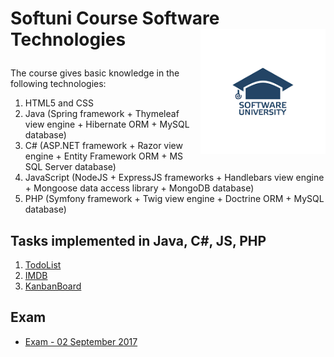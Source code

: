 # <p align="left">Softuni Course Software Technologies<a href="https://softuni.bg/trainings/1390/software-technologies-june-2016"><img src="https://github.com/girginchev/SoftUni-Courses/blob/master/ProgrammingBasics/Exam_20170319/Bills/bin/Debug/softUniLogo.png" alt="Softuni logo" width="200" align="right"></a><p>


The course gives basic knowledge in the following technologies: 
1. HTML5 and CSS
2. Java (Spring framework + Thymeleaf view engine + Hibernate ORM + MySQL database)
3. C# (ASP.NET framework + Razor view engine + Entity Framework ORM + MS SQL Server database)
4. JavaScript (NodeJS + ExpressJS frameworks + Handlebars view engine + Mongoose data access library + MongoDB database)
5. PHP (Symfony framework + Twig view engine + Doctrine ORM + MySQL database)


## Tasks implemented in Java, C#, JS, PHP

1. [TodoList](https://github.com/girginchev/SoftTech/tree/master/Exercises/TodoList)
2. [IMDB](https://github.com/girginchev/SoftTech/tree/master/Exercises/IMDB)
3. [KanbanBoard](https://github.com/girginchev/SoftTech/tree/master/Exercises/KanbanBoard)

## Exam

* [Exam - 02 September 2017](https://github.com/girginchev/SoftTech/tree/master/Exam_20170902)
